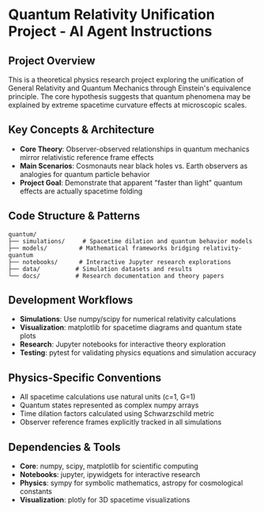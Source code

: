 # Quantum Relativity Unification Project - AI Agent Instructions

## Project Overview
This is a theoretical physics research project exploring the unification of General Relativity and Quantum Mechanics through Einstein's equivalence principle. The core hypothesis suggests that quantum phenomena may be explained by extreme spacetime curvature effects at microscopic scales.

## Key Concepts & Architecture
- **Core Theory**: Observer-observed relationships in quantum mechanics mirror relativistic reference frame effects
- **Main Scenarios**: Cosmonauts near black holes vs. Earth observers as analogies for quantum particle behavior
- **Project Goal**: Demonstrate that apparent "faster than light" quantum effects are actually spacetime folding

## Code Structure & Patterns
```
quantum/
├── simulations/     # Spacetime dilation and quantum behavior models
├── models/         # Mathematical frameworks bridging relativity-quantum
├── notebooks/      # Interactive Jupyter research explorations  
├── data/          # Simulation datasets and results
└── docs/          # Research documentation and theory papers
```

## Development Workflows
- **Simulations**: Use numpy/scipy for numerical relativity calculations
- **Visualization**: matplotlib for spacetime diagrams and quantum state plots
- **Research**: Jupyter notebooks for interactive theory exploration
- **Testing**: pytest for validating physics equations and simulation accuracy

## Physics-Specific Conventions
- All spacetime calculations use natural units (c=1, G=1)
- Quantum states represented as complex numpy arrays
- Time dilation factors calculated using Schwarzschild metric
- Observer reference frames explicitly tracked in all simulations

## Dependencies & Tools
- **Core**: numpy, scipy, matplotlib for scientific computing
- **Notebooks**: jupyter, ipywidgets for interactive research
- **Physics**: sympy for symbolic mathematics, astropy for cosmological constants
- **Visualization**: plotly for 3D spacetime visualizations